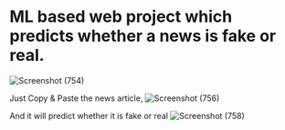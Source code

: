 # ML based web project which predicts whether a news is fake or real.
![Screenshot (754)](https://github.com/lakshay451/Fake-News-Detection/assets/89472581/226b2612-43d2-44e8-ad82-a9646f3f6a45)

Just Copy & Paste the news article,
![Screenshot (756)](https://github.com/lakshay451/Fake-News-Detection/assets/89472581/52acf4c7-36fb-417d-9daa-51be98d8449d)

And it will predict whether it is fake or real
![Screenshot (758)](https://github.com/lakshay451/Fake-News-Detection/assets/89472581/2879fbf8-6cf8-4bb7-a755-823df0d69ede)
